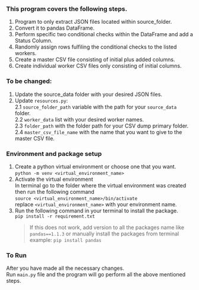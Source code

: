 ### This program covers the following steps.
1. Program to only extract JSON files located within source_folder. <br />
2. Convert it to pandas DataFrame. <br />
3. Perform specific two conditional checks within the DataFrame and add a Status Column. <br />
4. Randomly assign rows fulfiling the conditional checks to the listed workers. <br />
5. Create a master CSV file consisting of initial plus added columns. <br />
6. Create individual worker CSV files only consisting of initial columns.

### To be changed:
1. Update the source_data folder with your desired JSON files. <br />
2. Update `resources.py`: <br />
    2.1 `source_folder_path` variable with the path for your `source_data` folder. <br />
    2.2 `worker_data` list with your desired worker names. <br />
    2.3 `folder_path` with the folder path for your CSV dump primary folder. <br />
    2.4 `master_csv_file_name` with the name that you want to give to the master CSV file. <br />

### Environment and package setup
1. Create a python virtual environment or choose one that you want. <br />
    `python -m venv <virtual_environment_name>` <br />
2. Activate the virtual environment <br />
    In terminal go to the folder where the virtual environment was created then run the following command <br />
    `source <virtual_environment_name>/bin/activate` <br />
    replace `<virtual_environment_name>` with your environment name. <br />
3. Run the following command in your terminal to install the package. <br />
    `pip install -r requirement.txt` <br />
    > If this does not work, add version to all the packages name like `pandas==1.1.3` or manually install the packages from terminal example: `pip install pandas`

### To Run
After you have made all the necessary changes. <br />
Run `main.py` file and the program will go perform all the above mentioned steps.
